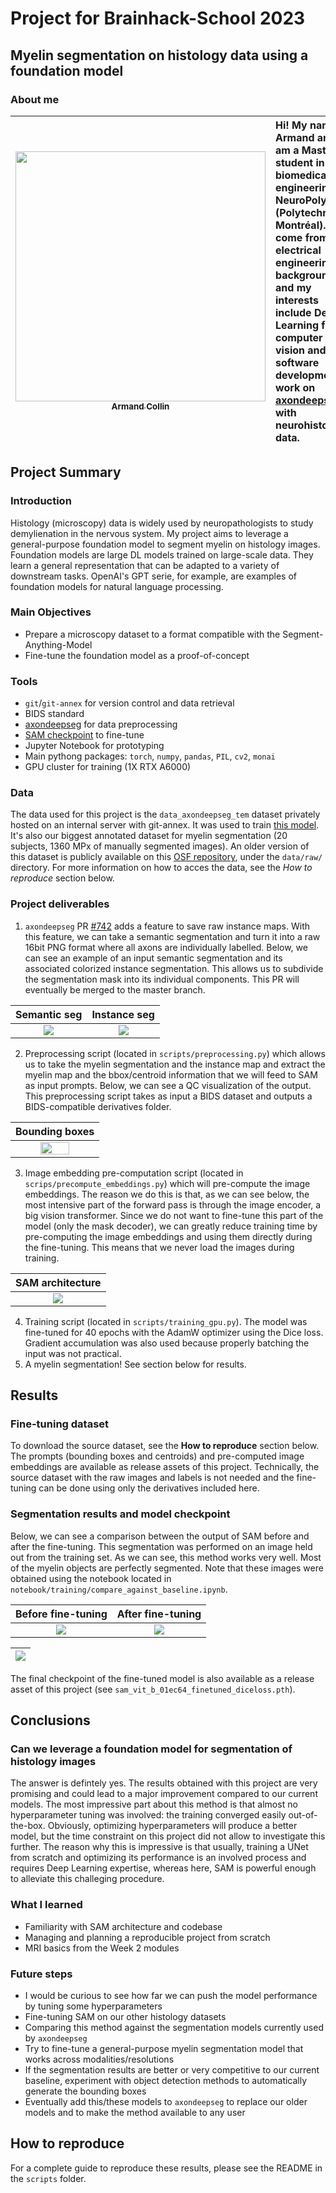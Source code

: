 # Project for Brainhack-School 2023
## Myelin segmentation on histology data using a foundation model

### About me
| <a href="https://github.com/hermancollin"><img src="https://scontent.fyhu1-1.fna.fbcdn.net/v/t1.18169-9/26907692_328382414314217_4507159261681077282_n.jpg?_nc_cat=105&ccb=1-7&_nc_sid=09cbfe&_nc_ohc=1JSb6jfqGx8AX90FK1z&_nc_ht=scontent.fyhu1-1.fna&oh=00_AfD7UBU5zGSbQIIrYIK6uLOM3IRqaReHp8fKRQHUYmH3EQ&oe=64A82817" width="400px;" alt=""/><br/><sub>Armand Collin</sub></a> | Hi! My name is Armand and I am a Master student in biomedical engineering at NeuroPoly (Polytechnique Montréal). I come from an electrical engineering background and my interests include Deep Learning for computer vision and software development. I work on [axondeepseg](https://github.com/axondeepseg/axondeepseg) with neurohistology data. |
|-----------|:---------------|


## Project Summary

### Introduction
Histology (microscopy) data is widely used by neuropathologists to study demylienation in the nervous system.
My project aims to leverage a general-purpose foundation model to segment myelin on histology images. Foundation models are large DL models trained on large-scale data. They learn a general representation that can be adapted to a variety of downstream tasks. OpenAI's GPT serie, for example, are examples of foundation models for natural language processing.

### Main Objectives
- Prepare a microscopy dataset to a format compatible with the Segment-Anything-Model
- Fine-tune the foundation model as a proof-of-concept

### Tools
- `git`/`git-annex` for version control and data retrieval
- BIDS standard
- [axondeepseg](https://github.com/axondeepseg/axondeepseg) for data preprocessing
- [SAM checkpoint](https://github.com/facebookresearch/segment-anything/tree/main) to fine-tune
- Jupyter Notebook for prototyping
- Main pythong packages: `torch`, `numpy`, `pandas`, `PIL`, `cv2`, `monai`
- GPU cluster for training (1X RTX A6000)

### Data
The data used for this project is the `data_axondeepseg_tem` dataset privately hosted on an internal server with git-annex. It was used to train [this model](https://github.com/axondeepseg/default-TEM-model). It's also our biggest annotated dataset for myelin segmentation (20 subjects, 1360 MPx of manually segmented images). An older version of this dataset is publicly available on this [OSF repository](https://osf.io/bj9eu/), under the `data/raw/` directory. For more information on how to acces the data, see the *How to reproduce* section below.

### Project deliverables
1. `axondeepseg` PR [#742](https://github.com/axondeepseg/axondeepseg/pull/742) adds a feature to save raw instance maps.
With this feature, we can take a semantic segmentation and turn it into a raw 16bit PNG format where all axons are individually labelled. Below, we can see an example of an input semantic segmentation and its associated colorized instance segmentation. This allows us to subdivide the segmentation mask into its individual components. This PR will eventually be merged to the master branch.

| Semantic seg | Instance seg |
|:-:|:-:|
| <img src="https://github.com/brainhack-school2023/collin_project/assets/83031821/d09274af-b062-43c3-815f-a45850e5ef3a"> | <img src="https://github.com/brainhack-school2023/collin_project/assets/83031821/fc04f880-737a-43f4-a5b9-2a764c9f9434"  > |


2. Preprocessing script (located in `scripts/preprocessing.py`) which allows us to take the myelin segmentation and the instance map and extract the myelin map and the bbox/centroid information that we will feed to SAM as input prompts. Below, we can see a QC visualization of the output. This preprocessing script takes as input a BIDS dataset and outputs a BIDS-compatible derivatives folder.

| Bounding boxes |
|:-:|
| <img src="https://github.com/brainhack-school2023/collin_project/assets/83031821/7e5cf53f-b6f5-4cf6-bf9f-db33a9373edf"  width="60%"> |

3. Image embedding pre-computation script (located in `scrips/precompute_embeddings.py`) which will pre-compute the image embeddings. The reason we do this is that, as we can see below, the most intensive part of the forward pass is through the image encoder, a big vision transformer. Since we do not want to fine-tune this part of the model (only the mask decoder), we can greatly reduce training time by pre-computing the image embeddings and using them directly during the fine-tuning. This means that we never load the images during training.

<div align="center">
  
| SAM architecture |
|:-:|
| <img src="https://learnopencv.com/wp-content/uploads/2023/04/segment-anything-pipeline.gif"> |

</div>

4. Training script (located in `scripts/training_gpu.py`). The model was fine-tuned for 40 epochs with the AdamW optimizer using the Dice loss. Gradient accumulation was also used because properly batching the input was not practical.
5. A myelin segmentation! See section below for results.


## Results

### Fine-tuning dataset
To download the source dataset, see the **How to reproduce** section below. The prompts (bounding boxes and centroids) and pre-computed image embeddings are available as release assets of this project. Technically, the source dataset with the raw images and labels is not needed and the fine-tuning can be done using only the derivatives included here.

### Segmentation results and model checkpoint
Below, we can see a comparison between the output of SAM before and after the fine-tuning. This segmentation was performed on an image held out from the training set. As we can see, this method works very well. Most of the myelin objects are perfectly segmented. Note that these images were obtained using the notebook located in `notebook/training/compare_against_baseline.ipynb`.

| Before fine-tuning | After fine-tuning |
|:-:|:-:|
| <img src="https://github.com/brainhack-school2023/collin_project/blob/main/results/before_finetuning.png?raw=true"> | <img src="https://github.com/brainhack-school2023/collin_project/blob/main/results/after_finetuning.png?raw=true"  > |

<div align="center">

| <img src="https://github.com/brainhack-school2023/collin_project/blob/main/results/losses_with_diceloss.png?raw=true"> |
|:-:|
  
</div>

The final checkpoint of the fine-tuned model is also available as a release asset of this project (see `sam_vit_b_01ec64_finetuned_diceloss.pth`).

## Conclusions
### Can we leverage a foundation model for segmentation of histology images
The answer is defintely yes. The results obtained with this project are very promising and could lead to a major improvement compared to our current models. The most impressive part about this method is that almost no hyperparameter tuning was involved: the training converged easily out-of-the-box. Obviously, optimizing hyperparameters will produce a better model, but the time constraint on this project did not allow to investigate this further. The reason why this is impressive is that usually, training a UNet from scratch and optimizing its performance is an involved process and requires Deep Learning expertise, whereas here, SAM is powerful enough to alleviate this challeging procedure.

### What I learned
- Familiarity with SAM architecture and codebase
- Managing and planning a reproducible project from scratch
- MRI basics from the Week 2 modules

### Future steps
- I would be curious to see how far we can push the model performance by tuning some hyperparameters
- Fine-tuning SAM on our other histology datasets
- Comparing this method against the segmentation models currently used by `axondeepseg`
- Try to fine-tune a general-purpose myelin segmentation model that works across modalities/resolutions
- If the segmentation results are better or very competitive to our current baseline, experiment with object detection methods to automatically generate the bounding boxes
- Eventually add this/these models to `axondeepseg` to replace our older models and to make the method available to any user

## How to reproduce
For a complete guide to reproduce these results, please see the README in the `scripts` folder.

